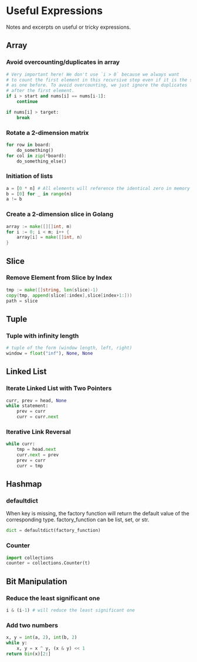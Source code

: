 # Useful Expressions

Notes and excerpts on useful or tricky expressions.

## Array

### Avoid overcounting/duplicates in array

```python
# Very important here! We don't use `i > 0` because we always want
# to count the first element in this recursive step even if it is the same
# as one before. To avoid overcounting, we just ignore the duplicates
# after the first element.
if i > start and nums[i] == nums[i-1]:
    continue
```

```python
if nums[i] > target:
    break
```

### Rotate a 2-dimension matrix

```python
for row in board:
    do_something()
for col in zip(*board):
    do_something_else()
```

### Initiation of lists

```python
a = [0 * n] # All elements will reference the identical zero in memory
b = [0] for _ in range(n)
a != b
```

### Create a 2-dimension slice in Golang

```go
array := make([][]int, m)
for i := 0; i < m; i++ {
    array[i] = make([]int, n)
}
```

## Slice

### Remove Element from Slice by Index

```go
tmp := make([]string, len(slice)-1)
copy(tmp, append(slice[:index],slice[index+1:]))
path = slice
```

## Tuple

### Tuple with infinity length

```python
# tuple of the form (window length, left, right)
window = float("inf"), None, None
```

## Linked List

### Iterate Linked List with Two Pointers

```python
curr, prev = head, None
while statement:
    prev = curr
    curr = curr.next
```

### Iterative Link Reversal

```python
while curr:
    tmp = head.next
    curr.next = prev
    prev = curr
    curr = tmp
```

## Hashmap

### defaultdict

When key is missing, the factory function will return the default value of the corresponding type. factory_function can be list, set, or str.

```python
dict = defaultdict(factory_function)
```

### Counter

```python
import collections
counter = collections.Counter(t)
```

## Bit Manipulation

### Reduce the least significant one

```python
i & (i-1) # will reduce the least significant one
```

### Add two numbers

```python
x, y = int(a, 2), int(b, 2)
while y:
    x, y = x ^ y, (x & y) << 1
return bin(x)[2:]
```
